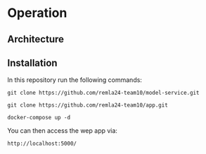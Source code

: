 # Operation

## Architecture


## Installation

In this repository run the following commands:

```git clone https://github.com/remla24-team10/model-service.git```

```git clone https://github.com/remla24-team10/app.git```

```docker-compose up -d```

You can then access the wep app via:

```http://localhost:5000/```

[//]: # (# This README should introduce your highlevel architecture and that links to the corresponding repositories, so visitors can easily understand your project and find all relevant information. )
